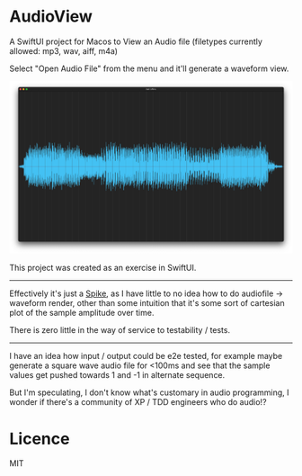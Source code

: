 # AudioView

A SwiftUI project for Macos to View an Audio file (filetypes currently allowed: mp3, wav, aiff, m4a)

Select "Open Audio File" from the menu and it'll generate a waveform view.

![](AudioView.png)

This project was created as an exercise in SwiftUI.

- - -

Effectively it's just a [Spike](https://wiki.c2.com/?SpikeDescribed), as I have little to no idea how to do audiofile -> waveform render, other than some intuition that it's some sort of cartesian plot of the sample amplitude over time.

There is zero little in the way of service to testability / tests.

- - -

I have an idea how input / output could be e2e tested, for example maybe generate a square wave audio file for <100ms and see that the sample values get pushed towards 1 and -1 in alternate sequence.

But I'm speculating, I don't know what's customary in audio programming, I wonder if there's a community of XP / TDD engineers who do audio!?

# Licence

MIT
